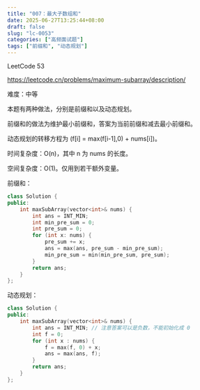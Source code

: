 ```yaml
---
title: "007：最大子数组和"
date: 2025-06-27T13:25:44+08:00
draft: false
slug: "lc-0053"
categories: ["高频面试题"]
tags: ["前缀和", "动态规划"]
---
```


LeetCode 53

https://leetcode.cn/problems/maximum-subarray/description/

难度：中等

本题有两种做法，分别是前缀和以及动态规划。

前缀和的做法为维护最小前缀和，答案为当前前缀和减去最小前缀和。

动态规划的转移方程为 \(f[i] = max(f[i-1],0) + nums[i]\)。

时间复杂度：O(n)，其中 n 为 nums 的长度。

空间复杂度：O(1)。仅用到若干额外变量。

<!--more-->

前缀和：

```cpp
class Solution {
public:
    int maxSubArray(vector<int>& nums) {
        int ans = INT_MIN;
        int min_pre_sum = 0;
        int pre_sum = 0;
        for (int x: nums) {
            pre_sum += x;
            ans = max(ans, pre_sum - min_pre_sum);
            min_pre_sum = min(min_pre_sum, pre_sum);
        }
        return ans;
    }
};
```

动态规划：

```cpp
class Solution {
public:
    int maxSubArray(vector<int>& nums) {
        int ans = INT_MIN; // 注意答案可以是负数，不能初始化成 0
        int f = 0;
        for (int x : nums) {
            f = max(f, 0) + x;
            ans = max(ans, f);
        }
        return ans;
    }
};
```
